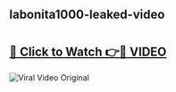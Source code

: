 ## labonita1000-leaked-video 

# <h2><a href="http://freeplayer.one?title=labonita1000-leaked-video&ref=21J">🔗 Click to Watch 👉🔴 VIDEO</a></h2>

<a href="http://freeplayer.one?title=labonita1000-leaked-video&ref=21J" rel="nofollow" data-target="animated-image.originalLink"><img src="https://i.ibb.co.com/xMMVF88/686577567.gif" alt="Viral Video Original" style="max-width: 100%; display: inline-block;" data-target="animated-image.originalImage"></a>


